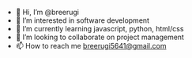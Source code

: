 - 👋 Hi, I’m @breerugi
- 👀 I’m interested in software development
- 🌱 I’m currently learning javascript, python, html/css
- 💞️ I’m looking to collaborate on project management
- 📫 How to reach me breerugi5641@gmail.com

<!---
breerugi/breerugi is a ✨ special ✨ repository because its `README.md` (this file) appears on your GitHub profile.
You can click the Preview link to take a look at your changes.
--->
